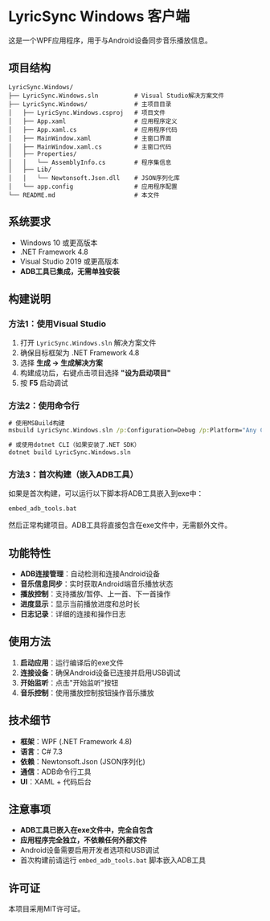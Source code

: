 # LyricSync Windows 客户端

这是一个WPF应用程序，用于与Android设备同步音乐播放信息。

## 项目结构

```
LyricSync.Windows/
├── LyricSync.Windows.sln          # Visual Studio解决方案文件
├── LyricSync.Windows/             # 主项目目录
│   ├── LyricSync.Windows.csproj   # 项目文件
│   ├── App.xaml                   # 应用程序定义
│   ├── App.xaml.cs                # 应用程序代码
│   ├── MainWindow.xaml            # 主窗口界面
│   ├── MainWindow.xaml.cs         # 主窗口代码
│   ├── Properties/
│   │   └── AssemblyInfo.cs        # 程序集信息
│   ├── Lib/
│   │   └── Newtonsoft.Json.dll    # JSON序列化库
│   └── app.config                 # 应用程序配置
└── README.md                      # 本文件
```

## 系统要求

- Windows 10 或更高版本
- .NET Framework 4.8
- Visual Studio 2019 或更高版本
- **ADB工具已集成，无需单独安装**

## 构建说明

### 方法1：使用Visual Studio

1. 打开 `LyricSync.Windows.sln` 解决方案文件
2. 确保目标框架为 .NET Framework 4.8
3. 选择 **生成 → 生成解决方案**
4. 构建成功后，右键点击项目选择 **"设为启动项目"**
5. 按 **F5** 启动调试

### 方法2：使用命令行

```cmd
# 使用MSBuild构建
msbuild LyricSync.Windows.sln /p:Configuration=Debug /p:Platform="Any CPU"

# 或使用dotnet CLI（如果安装了.NET SDK）
dotnet build LyricSync.Windows.sln
```

### 方法3：首次构建（嵌入ADB工具）

如果是首次构建，可以运行以下脚本将ADB工具嵌入到exe中：

```cmd
embed_adb_tools.bat
```

然后正常构建项目。ADB工具将直接包含在exe文件中，无需额外文件。

## 功能特性

- **ADB连接管理**：自动检测和连接Android设备
- **音乐信息同步**：实时获取Android端音乐播放状态
- **播放控制**：支持播放/暂停、上一首、下一首操作
- **进度显示**：显示当前播放进度和总时长
- **日志记录**：详细的连接和操作日志

## 使用方法

1. **启动应用**：运行编译后的exe文件
2. **连接设备**：确保Android设备已连接并启用USB调试
3. **开始监听**：点击"开始监听"按钮
4. **音乐控制**：使用播放控制按钮操作音乐播放

## 技术细节

- **框架**：WPF (.NET Framework 4.8)
- **语言**：C# 7.3
- **依赖**：Newtonsoft.Json (JSON序列化)
- **通信**：ADB命令行工具
- **UI**：XAML + 代码后台

## 注意事项

- **ADB工具已嵌入在exe文件中，完全自包含**
- **应用程序完全独立，不依赖任何外部文件**
- Android设备需要启用开发者选项和USB调试
- 首次构建前请运行 `embed_adb_tools.bat` 脚本嵌入ADB工具

## 许可证

本项目采用MIT许可证。
